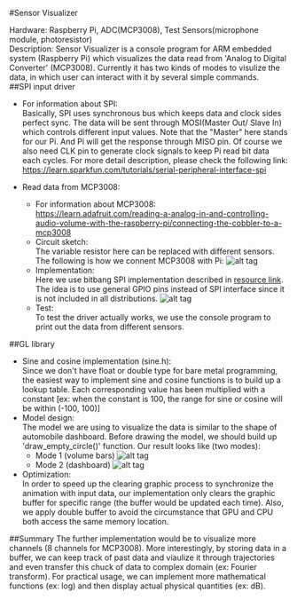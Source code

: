 #Sensor Visualizer <br />
<!--![alt tag](https://github.com/cs107e/wrn14897-project/blob/master/imgs/demoImg.jpg) <br />-->
Hardware: Raspberry Pi, ADC(MCP3008), Test Sensors(microphone module, photoresistor) <br />
Description: Sensor Visualizer is a console program for ARM embedded system (Raspberry Pi) which visualizes the data read from 'Analog to Digital Converter' (MCP3008). Currently it has two kinds of modes to visulize the data, in which user can interact with it by several simple commands.<br />
##SPI input driver 
  * For information about SPI: <br />
    Basically, SPI uses synchronous bus which keeps data and clock sides perfect sync. The data will be sent through MOSI(Master Out/ Slave In) which controls different input values. Note that the "Master" here stands for our Pi. And Pi will get the response through MISO pin. Of course we also need CLK pin to generate clock signals to keep Pi read bit data each cycles. For more detail description, please check the following link: <br />
    https://learn.sparkfun.com/tutorials/serial-peripheral-interface-spi
    
  * Read data from MCP3008: <br />
    - For information about MCP3008: <br />
    https://learn.adafruit.com/reading-a-analog-in-and-controlling-audio-volume-with-the-raspberry-pi/connecting-the-cobbler-to-a-mcp3008 
    - Circuit sketch: <br />
    The variable resistor here can be replaced with different sensors. The following is how we connent MCP3008 with Pi: 
    ![alt tag](https://github.com/cs107e/wrn14897-project/blob/master/imgs/CircuitSketch.jpg) <br />
    - Implementation: <br />
    Here we use bitbang SPI implementation described in [resource link](https://learn.adafruit.com/reading-a-analog-in-and-controlling-audio-volume-with-the-raspberry-pi/script). The idea is to use general GPIO pins instead of SPI interface since it is not included in all distributions. 
    ![alt tag](https://github.com/cs107e/wrn14897-project/blob/master/imgs/ADCtoPi.JPG) <br />
    - Test: <br />
    To test the driver actually works, we use the console program to print out the data from different sensors. <br />

##GL library
  * Sine and cosine implementation (sine.h): <br />
    Since we don't have float or double type for bare metal programming, the easiest way to implement sine and cosine functions is to build up a lookup table. Each corresponding value has been multiplied with a constant [ex: when the constant is 100, the range for sine or cosine will be within (-100, 100)]
  * Model design: <br />
    The model we are using to visualize the data is similar to the shape of automobile dashboard. Before drawing the model, we should build up 'draw_empty_circle()' function. Our result looks like (two modes): <br />
    - Mode 1 (volume bars) 
      ![alt tag](https://github.com/cs107e/wrn14897-project/blob/master/imgs/demoBar.JPG) <br />
    - Mode 2 (dashboard) 
      ![alt tag](https://github.com/cs107e/wrn14897-project/blob/master/imgs/demoCir.JPG) <br />  
  * Optimization: <br />
    In order to speed up the clearing graphic process to synchronize the animation with input data, our implementation only clears the graphic buffer for specific range (the buffer would be updated each time). Also, we apply double buffer to avoid the circumstance that GPU and CPU both access the same memory location.  

##Summary
The further implementation would be to visualize more channels (8 channels for MCP3008). More interestingly, by storing data in a buffer, we can keep track of past data and viaulize it through trajectories and even transfer this chuck of data to complex domain (ex: Fourier transform). For practical usage, we can implement more mathematical functions (ex: log) and then display actual physical quantities (ex: dB).





